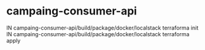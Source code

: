 # campaing-consumer-api

IN campaing-consumer-api/build/package/docker/localstack  terraforma init
IN campaing-consumer-api/build/package/docker/localstack  terraforma apply